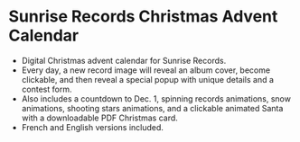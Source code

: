 # Sunrise Records Christmas Advent Calendar


- Digital Christmas advent calendar for Sunrise Records.
- Every day, a new record image will reveal an album cover, become clickable, and then reveal a special popup with unique details and a contest form.
- Also includes a countdown to Dec. 1, spinning records animations, snow animations, shooting stars animations, and a clickable animated Santa with a downloadable PDF Christmas card.
- French and English versions included.

